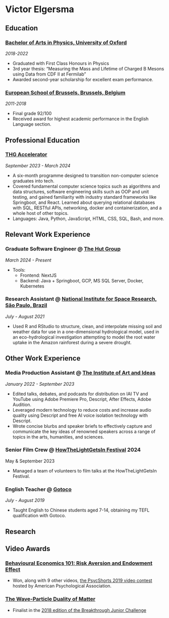 # Victor Elgersma

## Education

### [Bachelor of Arts in Physics, University of Oxford](https://www.ox.ac.uk/admissions/undergraduate/courses/course-listing/physics)

_2018-2022_

- Graduated with First Class Honours in Physics
- 3rd year thesis: “Measuring the Mass and Lifetime of Charged B Mesons using Data from CDF II at Fermilab”
- Awarded second-year scholarship for excellent exam performance.

### [European School of Brussels, Brussels, Belgium](https://eeb4.be/fr/)

_2011-2018_

- Final grade 92/100
- Received award for highest academic performance in the English Language section.

## Professional Education

### [THG Accelerator](https://www.thg.com/talent/thg-accelerator)

_September 2023 - March 2024_

- A six-month programme designed to transition non-computer science graduates into tech.
- Covered fundamental computer science topics such as algorithms and data structures, software engineering skills such as OOP and unit testing, and gained familiarity with industry standard frameworks like Springboot, and React. Learned about querying relational databases with SQL, RESTful APIs, networking, docker and containerization, and a whole host of other topics.
- Languages: Java, Python, JavaScript, HTML, CSS, SQL, Bash, and more.

## Relevant Work Experience

### Graduate Software Engineer @ [The Hut Group](https://www.thg.com/)

_March 2024 - Present_

- Tools:
  - Frontend: NextJS
  - Backend: Java + Springboot, GCP, MS SQL Server, Docker, Kubernetes

### Research Assistant @ [National Institute for Space Research, São Paulo, Brazil](https://www.ni.gov.br/en/)

_July - August 2021_

- Used R and RStudio to structure, clean, and interpolate missing soil and weather data for use in a one-dimensional hydrological model, used in an eco-hydrological investigation attempting to model the root water uptake in the Amazon rainforest during a severe drought.

## Other Work Experience

### Media Production Assistant @ [The Institute of Art and Ideas](https://howthelightgetsin.org/festivals/previous-events/hay-2)

_January 2022 - September 2023_

- Edited talks, debates, and podcasts for distribution on IAI TV and YouTube using Adobe Premiere Pro, Descript, After Effects, Adobe Audition.
- Leveraged modern technology to reduce costs and increase audio quality using Descript and free AI voice isolation technology with Descript.
- Wrote concise blurbs and speaker briefs to effectively capture and communicate the key ideas of renowned speakers across a range of topics in the arts, humanities, and sciences.

### Senior Film Crew @ [HowTheLightGetsIn Festival](https://iai.tv/home) 2024

May & September 2023

- Managed a team of volunteers to film talks at the HowTheLightGetsIn Festival.

### English Teacher @ [Gotoco](https://www.go-to.co/)

_July - August 2019_

- Taught English to Chinese students aged 7-14, obtaining my TEFL qualification with Gotoco.

## Research

## Video Awards

### [Behavioural Economics 101: Risk Aversion and Endowment Effect](https://www.youtube.com/watch?v=O3OZH1VJQiI&t=10s)

- Won, along with 9 other videos, [the PsycShorts 2019 video contest](https://www.apa.org/news/apa/2019/psycshorts-contest-winners#:~:text=Entrants%20were%20asked%20to%20create,by%20the%20April%202019%20deadline.) hosted by American Psychological Association.

### [The Wave-Particle Duality of Matter](https://www.youtube.com/watch?v=flqSAQyCyPo&t=2s)

- Finalist in the [2018 edition of the Breakthrough Junior Challenge](https://breakthroughjuniorchallenge.org/winners/2018)
